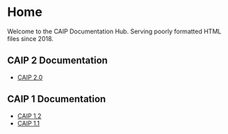 # Home
Welcome to the CAIP Documentation Hub. Serving poorly formatted HTML files since 2018.

## CAIP 2 Documentation
* [CAIP 2.0](https://caippy.github.io)

## CAIP 1 Documentation
* [CAIP 1.2](https://caippy.github.io)
* [CAIP 1.1](https://caippy.github.io)
